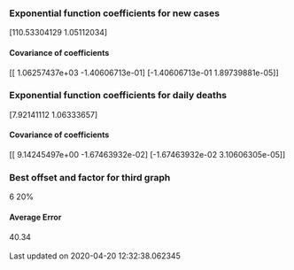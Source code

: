 <h3>Exponential function coefficients for new cases</h3>
[110.53304129   1.05112034]
<h4>Covariance of coefficients</h4>
[[ 1.06257437e+03 -1.40606713e-01]
 [-1.40606713e-01  1.89739881e-05]]
<h3>Exponential function coefficients for daily deaths</h3>
[7.92141112 1.06333657]
<h4>Covariance of coefficients</h4>
[[ 9.14245497e+00 -1.67463932e-02]
 [-1.67463932e-02  3.10606305e-05]] <br/>
<h3>Best offset and factor for third graph</h3>
6 20%
<h4>Average Error</h4>
40.34
<br /><br />Last updated on 2020-04-20 12:32:38.062345
